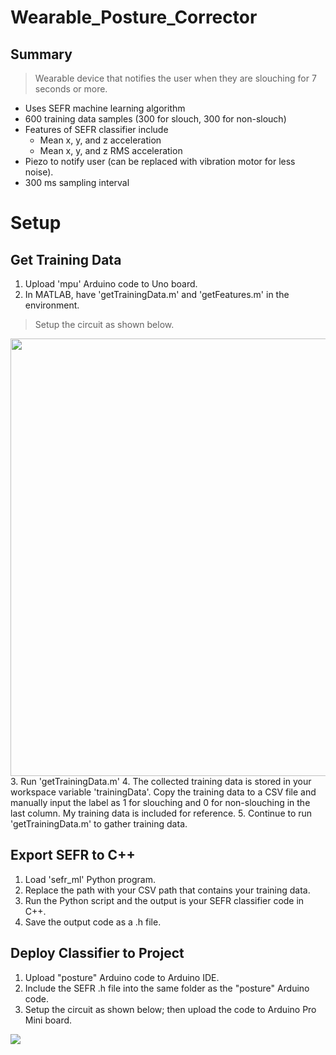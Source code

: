 # Wearable_Posture_Corrector

## Summary
> Wearable device that notifies the user when they are slouching for 7 seconds or more.

- Uses SEFR machine learning algorithm
- 600 training data samples (300 for slouch, 300 for non-slouch)
- Features of SEFR classifier include 
  - Mean x, y, and z acceleration
  - Mean x, y, and z RMS acceleration
- Piezo to notify user (can be replaced with vibration motor for less noise).
- 300 ms sampling interval

# Setup
## Get Training Data
1. Upload 'mpu' Arduino code to Uno board.
2. In MATLAB, have 'getTrainingData.m' and 'getFeatures.m' in the environment.
> Setup the circuit as shown below.
<img src="https://user-images.githubusercontent.com/84931559/120691398-697d4580-c474-11eb-9fd0-e62b2ad93697.png" width="700">
3. Run 'getTrainingData.m'
4. The collected training data is stored in your workspace variable 'trainingData'. Copy the training data to a CSV file and manually input the label as 1 for slouching and 0 for non-slouching in the last column. My training data is included for reference.
5. Continue to run 'getTrainingData.m' to gather training data.

## Export SEFR to C++
1. Load 'sefr_ml' Python program.
2. Replace the path with your CSV path that contains your training data.
3. Run the Python script and the output is your SEFR classifier code in C++. 
4. Save the output code as a .h file.

## Deploy Classifier to Project
1. Upload "posture" Arduino code to Arduino IDE.
2. Include the SEFR .h file into the same folder as the "posture" Arduino code.
3. Setup the circuit as shown below; then upload the code to Arduino Pro Mini board.
<img src="https://user-images.githubusercontent.com/84931559/120695492-76e8fe80-c479-11eb-82a4-1e4a17a5788e.png">
